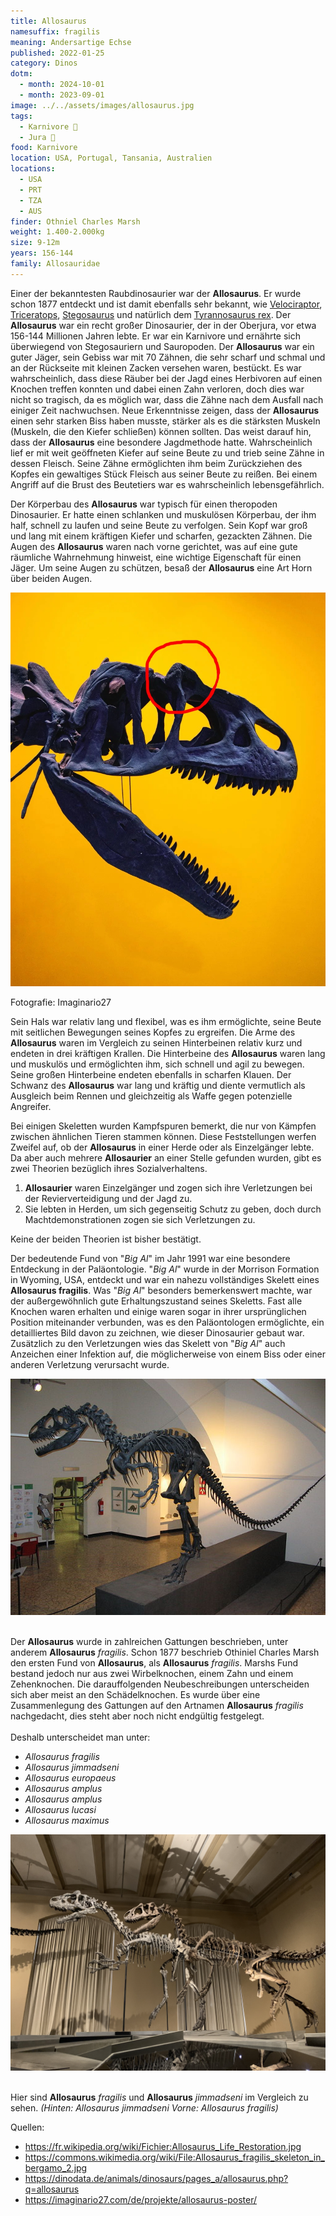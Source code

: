 ```yaml
---
title: Allosaurus
namesuffix: fragilis
meaning: Andersartige Echse
published: 2022-01-25
category: Dinos
dotm:
  - month: 2024-10-01
  - month: 2023-09-01
image: ../../assets/images/allosaurus.jpg
tags:
  - Karnivore 🥩
  - Jura 🦴
food: Karnivore
location: USA, Portugal, Tansania, Australien
locations:
  - USA
  - PRT
  - TZA
  - AUS
finder: Othniel Charles Marsh
weight: 1.400-2.000kg
size: 9-12m
years: 156-144
family: Allosauridae
---
```

Einer der bekanntesten Raubdinosaurier war der **Allosaurus**. Er wurde schon 1877 entdeckt und ist damit ebenfalls sehr bekannt, wie [Velociraptor](/dinos/velociraptor/), [Triceratops](/dinos/triceratops/), [Stegosaurus](/dinos/stegosaurus/) und natürlich dem [Tyrannosaurus rex](/dinos/tyrannosaurus-rex/). Der **Allosaurus** war ein recht großer Dinosaurier, der in der Oberjura, vor etwa 156-144 Millionen Jahren lebte. Er war ein Karnivore und ernährte sich überwiegend von Stegosauriern und Sauropoden. Der **Allosaurus** war ein guter Jäger, sein Gebiss war mit 70 Zähnen, die sehr scharf und schmal und an der Rückseite mit kleinen Zacken versehen waren, bestückt. Es war wahrscheinlich, dass diese Räuber bei der Jagd eines Herbivoren auf einen Knochen treffen konnten und dabei einen Zahn verloren, doch dies war nicht so tragisch, da es möglich war, dass die Zähne nach dem Ausfall nach einiger Zeit nachwuchsen.  Neue Erkenntnisse zeigen, dass der **Allosaurus** einen sehr starken Biss haben musste, stärker als es die stärksten Muskeln (Muskeln, die den Kiefer schließen) können sollten. Das weist darauf hin, dass der **Allosaurus** eine besondere Jagdmethode hatte. Wahrscheinlich lief er mit weit geöffneten Kiefer auf seine Beute zu und trieb seine Zähne in dessen Fleisch. Seine Zähne ermöglichten ihm beim Zurückziehen des Kopfes ein gewaltiges Stück Fleisch aus seiner Beute zu reißen. Bei einem Angriff auf die Brust des Beutetiers war es wahrscheinlich lebensgefährlich.

Der Körperbau des **Allosaurus** war typisch für einen theropoden Dinosaurier. Er hatte einen schlanken und muskulösen Körperbau, der ihm half, schnell zu laufen und seine Beute zu verfolgen. Sein Kopf war groß und lang mit einem kräftigen Kiefer und scharfen, gezackten Zähnen. Die Augen des **Allosaurus** waren nach vorne gerichtet, was auf eine gute räumliche Wahrnehmung hinweist, eine wichtige Eigenschaft für einen Jäger. Um seine Augen zu schützen, besaß der **Allosaurus** eine Art Horn über beiden Augen.

![Allosaurusschädel](../../assets/images/img_4281.jpeg)

Fotografie: Imaginario27

Sein Hals war relativ lang und flexibel, was es ihm ermöglichte, seine Beute mit seitlichen Bewegungen seines Kopfes zu ergreifen. Die Arme des **Allosaurus** waren im Vergleich zu seinen Hinterbeinen relativ kurz und endeten in drei kräftigen Krallen.
Die Hinterbeine des **Allosaurus** waren lang und muskulös und ermöglichten ihm, sich schnell und agil zu bewegen. Seine großen Hinterbeine endeten ebenfalls in scharfen Klauen.
Der Schwanz des **Allosaurus** war lang und kräftig und diente vermutlich als Ausgleich beim Rennen und gleichzeitig als Waffe gegen potenzielle Angreifer.

Bei einigen Skeletten wurden Kampfspuren bemerkt, die nur von Kämpfen zwischen ähnlichen Tieren stammen können. Diese Feststellungen werfen Zweifel auf, ob der **Allosaurus** in einer Herde oder als Einzelgänger lebte. Da aber auch mehrere **Allosaurier** an einer Stelle gefunden wurden, gibt es zwei Theorien bezüglich ihres Sozialverhaltens.

1. **Allosaurier** waren Einzelgänger und zogen sich ihre Verletzungen bei der Revierverteidigung und der Jagd zu.
2. Sie lebten in Herden, um sich gegenseitig Schutz zu geben, doch durch Machtdemonstrationen zogen sie sich Verletzungen zu.

Keine der beiden Theorien ist bisher bestätigt.

Der bedeutende Fund von "*Big Al*" im Jahr 1991 war eine besondere Entdeckung in der Paläontologie. "*Big Al*" wurde in der Morrison Formation in Wyoming, USA, entdeckt und war ein nahezu vollständiges Skelett eines **Allosaurus fragilis**.
Was "*Big Al*" besonders bemerkenswert machte, war der außergewöhnlich gute Erhaltungszustand seines Skeletts. Fast alle Knochen waren erhalten und einige waren sogar in ihrer ursprünglichen Position miteinander verbunden, was es den Paläontologen ermöglichte, ein detailliertes Bild davon zu zeichnen, wie dieser Dinosaurier gebaut war.
Zusätzlich zu den Verletzungen wies das Skelett von "*Big* *Al*" auch Anzeichen einer Infektion auf, die möglicherweise von einem Biss oder einer anderen Verletzung verursacht wurde.

![Allosaurusskelett](../../assets/images/allosaurus-skelett.jpg)

\
Der **Allosaurus** wurde in zahlreichen Gattungen beschrieben, unter anderem **Allosaurus** *fragilis*. Schon 1877 beschrieb Othiniel Charles Marsh den ersten Fund von **Allosaurus**, als **Allosaurus** *fragilis*. Marshs Fund bestand jedoch nur aus zwei Wirbelknochen, einem Zahn und einem Zehenknochen. Die darauffolgenden Neubeschreibungen unterscheiden sich aber meist an den Schädelknochen. Es wurde über eine Zusammenlegung des Gattungen auf den Artnamen **Allosaurus** *fragilis* nachgedacht, dies steht aber noch nicht endgültig festgelegt. \
\
Deshalb unterscheidet man unter:

* *Allosaurus fragilis*
* *Allosaurus jimmadseni*
* *Allosaurus europaeus*
* *Allosaurus amplus*
* *Allosaurus amplus*
* *Allosaurus lucasi*
* *Allosaurus maximus*

![Allosaurus fragilis und Allosaurus jimmdseni im Vergleich.](../../assets/images/img_4562.jpeg)

\
Hier sind **Allosaurus** *fragilis* und **Allosaurus** *jimmadseni* im Vergleich zu sehen. *(Hinten: Allosaurus jimmadseni Vorne: Allosaurus fragilis)*

Quellen:

* <https://fr.wikipedia.org/wiki/Fichier:Allosaurus_Life_Restoration.jpg>
* <https://commons.wikimedia.org/wiki/File:Allosaurus_fragilis_skeleton_in_bergamo_2.jpg>
* <https://dinodata.de/animals/dinosaurs/pages_a/allosaurus.php?q=allosaurus>
* <https://imaginario27.com/de/projekte/allosaurus-poster/>
